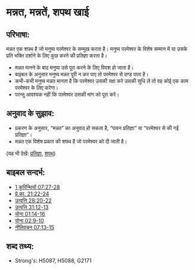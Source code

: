 # मन्नत, मन्नतें, शपथ खाई #

## परिभाषा: ##

मन्नत एक शपथ है जो मनुष्य परमेश्वर के सम्मुख करता है। मनुष्य परमेश्वर के विशेष सम्मान में या उसके प्रति भक्ति दर्शाने के लिए कुछ करने की प्रतिज्ञा करता है।

* मन्नत मानने के बाद मनुष्य उसे पूरा करने के लिए विवश हो जाता है।
* बाइबल के अनुसार मनुष्य मन्नत पूरी न कर पाए तो परमेश्वर से दण्ड पाता है।
* कभी-कभी मनुष्य मन्नत मानता है कि परमेश्वर उसकी रक्षा करे उसकी सुधि ले तो वह कोई एक काम परमेश्वर के लिए करेगा।
* परन्तु आवश्यक नहीं कि परमेश्वर उसकी मांग को पूरा करे।

## अनुवाद के सुझाव: ##

* प्रकरण के अनुसार, “मन्नत” का अनुवाद हो सकता है, “पावन प्रतिज्ञा” या “परमेश्वर से की गई प्रतिज्ञा”।
* मन्नत एक विशेष प्रकार की शपथ है जो परमेश्वर को दी जाती है।

(यह भी देखें: [प्रतिज्ञा](../kt/promise.md), [शपथ](../other/oath.md))

## बाइबल सन्दर्भ: ##

* [1 कुरिन्थियों 07:27-28](rc://en/tn/help/1co/07/27)
* [प्रे.का. 21:22-24](rc://en/tn/help/act/21/22)
* [उत्पत्ति 28:20-22](rc://en/tn/help/gen/28/20)
* [उत्पत्ति 31:12-13](rc://en/tn/help/gen/31/12)
* [योना 01:14-16](rc://en/tn/help/jon/01/14)
* [योना 02:9-10](rc://en/tn/help/jon/02/09)
* [नीतिवचन 07:13-15](rc://en/tn/help/pro/07/13)


## शब्द तथ्य: ##

* Strong's: H5087, H5088, G2171
